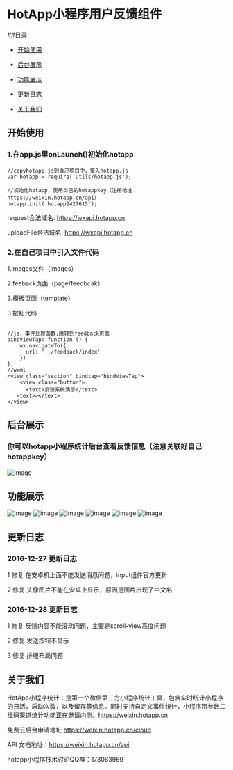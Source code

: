 # HotApp小程序用户反馈组件

##目录

- [开始使用](#开始使用)

- [后台展示](#后台展示)

- [功能展示](#功能展示)

- [更新日志](#更新日志)

- [关于我们](#关于我们)


## 开始使用
### 1.在app.js里onLaunch()初始化hotapp
```
//copyhotapp.js到自己项目中，接入hotapp.js
var hotapp = require('utils/hotapp.js');

//初始化hotapp，使用自己的hotappkey（注册地址：https://weixin.hotapp.cn/api）
hotapp.init('hotapp2427615');
```
request合法域名:
https://wxapi.hotapp.cn

uploadFile合法域名:
https://wxapi.hotapp.cn

### 2.在自己项目中引入文件代码

1.images文件（images）

2.feeback页面（page/feedbcak）

3.模板页面（template）

3.按钮代码
```

//js，事件处理函数,跳转到feedback页面
bindViewTap: function () {
    wx.navigateTo({
      url: '../feedback/index'
    })
},
//wxml
<view class="section" bindtap="bindViewTap">
    <view class="button">
      <text>反馈系统演示</text>
   <text>></text>
</view>
```

## 后台展示

### 你可以hotapp小程序统计后台查看反馈信息（注意关联好自己hotappkey）

![image](http://7xn9on.com1.z0.glb.clouddn.com/IMG_0098.PNG)

## 功能展示
![image](http://7xn9on.com1.z0.glb.clouddn.com/IMG_0090.PNG?imageView2/2/w/300/h/500/interlace/0/q/100)
![image](http://7xn9on.com1.z0.glb.clouddn.com/IMG_0091.PNG?imageView2/2/w/300/h/500/interlace/0/q/100)
![image](http://7xn9on.com1.z0.glb.clouddn.com/IMG_0094.PNG?imageView2/2/w/300/h/500/interlace/0/q/100)
![image](http://7xn9on.com1.z0.glb.clouddn.com/IMG_0095.PNG?imageView2/2/w/300/h/500/interlace/0/q/100)
![image](http://7xn9on.com1.z0.glb.clouddn.com/IMG_0096.PNG?imageView2/2/w/300/h/500/interlace/0/q/1000)
![image](http://7xn9on.com1.z0.glb.clouddn.com/IMG_0097.PNG?imageView2/2/w/300/h/500/interlace/0/q/100)

## 更新日志

### 2016-12-27 更新日志

1 修复 在安卓机上面不能发送消息问题，input组件官方更新

2 修复 头像图片不能在安卓上显示，原因是图片出现了中文名

### 2016-12-28 更新日志

1 修复 反馈内容不能滚动问题，主要是scroll-view高度问题

2 修复 发送按钮不显示

3 修复 排版布局问题

## 关于我们

HotApp小程序统计：是第一个微信第三方小程序统计工具，包含实时统计小程序的日活，启动次数，以及留存等信息。同时支持自定义事件统计，小程序带参数二维码渠道统计功能正在邀请内测。https://weixin.hotapp.cn

免费云后台申请地址 https://weixin.hotapp.cn/cloud

API 文档地址：https://weixin.hotapp.cn/api

hotapp小程序技术讨论QQ群：173063969
